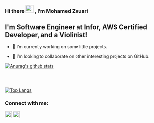 ### Hi there <img src="https://media.giphy.com/media/hvRJCLFzcasrR4ia7z/giphy.gif" width="25px"> , I'm Mohamed Zouari

## I'm Software Engineer at Infor, AWS Certified Developer, and a Violinist!

- 🔭 I’m currently working on some little projects.

- 👯 I’m looking to collaborate on other interesting projects on GitHub.

[![Anurag's github stats](https://github-readme-stats.vercel.app/api?username=zouariste)](https://github.com/anuraghazra/github-readme-stats)

<br />

<br />

[![Top Langs](https://github-readme-stats.vercel.app/api/top-langs/?username=zouariste&layout=compact)](https://github.com/anuraghazra/github-readme-stats)
### Connect with me: 

[<img align="left" alt="mohamed-zouari | LinkedIn" width="22px" src="https://cdn.jsdelivr.net/npm/simple-icons@v3/icons/linkedin.svg" />][linkedin]
[<img align="left" alt="Mohamed Zouari | Email" width="22px" src="https://cdn.jsdelivr.net/npm/simple-icons@v3/icons/gmail.svg" />][Email]


[linkedin]: https://www.linkedin.com/in/mohamed-zouari/

[Email]: mailto:mohamed.zouari.engr@gmail.com
